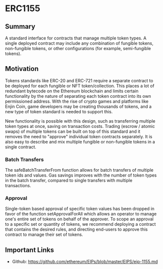 # ERC1155 

## Summary 

A standard interface for contracts that manage multiple token types. A single deployed contract may include any combination of fungible tokens, non-fungible tokens, or other configurations (for example, semi-fungible tokens).


## Motivation
Tokens standards like ERC-20 and ERC-721 require a separate contract to be deployed for each fungible or NFT token/collection. This places a lot of redundant bytecode on the Ethereum blockchain and limits certain functionality by the nature of separating each token contract into its own permissioned address. With the rise of crypto games and platforms like Enjin Coin, game developers may be creating thousands of tokens, and a new type of token standard is needed to support this.

New functionality is possible with this design, such as transferring multiple token types at once, saving on transaction costs. Trading (escrow / atomic swaps) of multiple tokens can be built on top of this standard and it removes the need to "approve" individual token contracts separately. It is also easy to describe and mix multiple fungible or non-fungible tokens in a single contract.

### Batch Transfers
The safeBatchTransferFrom function allows for batch transfers of multiple token ids and values. Gas savings improves with the number of token types in the batch transfer, compared to single transfers with multiple transactions.

### Approval
Single-token based approval of specific token values has been dropped in favor of the function setApprovalForAll which allows an operator to manage one's entire set of tokens on behalf of the approver. To scope an approval to a specific set or quantity of tokens, we recommend deploying a contract that contains the desired rules, and directing end-users to approve this contract to manage their set of tokens.


## Important Links
* Github: https://github.com/ethereum/EIPs/blob/master/EIPS/eip-1155.md
